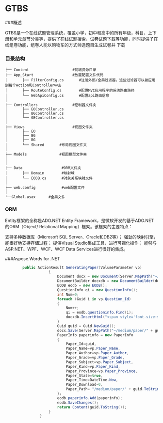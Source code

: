 # GTBS

###概述

GTBS是一个在线试题管理系统，覆盖小学，初中和高中的所有年级，科目，上下册和单元章节分类等，提供了在线试题搜索，试卷试题下载等功能，同时提供了在线组卷功能，组卷人能以购物车的方式帅选题目生成试卷并
下载

### 目录结构
    ├── Content                    #前端资源目录
    ├── App_Start                  #放置配置文件代码
    │       ├── FilterConfig.cs       #注册外部/全局过滤器，这些过滤器可以被应用到每个Action和Controller中去
    │       ├── RouteConfig.cs        #配置MVC应用程序的系统路由路径
    │       └── WebApiConfig.cs       #配置api路由信息
    │ 
    ├── Controllers                #控制器文件夹
    │       ├── EOController.cs
    │       ├── BGController.cs
    │       └── GEController.cs
    │
    ├── Views                      #视图文件夹 
    │       ├── EO
    │       ├── BG
    │       ├── BG
    │       └── Shared       #布局视图文件夹
    │   
    ├── Models               #视图模型文件夹
    │ 
    │ 
    ├── Data                  #ORM文件夹
    │       ├── Domain        #映射域                  
    │       └── EODB.cs       #对象关系映射文件
    │   
    ├── web.config            #web配置文件
    │ 
    └──Global.asax      #全局文件 
    
    
    
    
### ORM

Entity框架的全称是ADO.NET Entity Framework，是微软开发的基于ADO.NET的ORM（Object/ Relational Mapping）框架。该框架的主要特点： 

支持多种数据库（Microsoft SQL Server、Oracle和DB2等）；
强劲的映射引擎，能很好地支持存储过程；
提供Visual Studio集成工具，进行可视化操作；
能够与ASP.NET、WPF、WCF、WCF Data Services进行很好的集成。



###Aspose.Words for .NET

```C#
		public ActionResult GeneratingPaper(VolumeParameter vp)
			        {
			            Document docx = new Document(Server.MapPath("~/medium/template/template.docx"));
			            DocumentBuilder docxdb = new DocumentBuilder(docx);
			            EODB eodb = new EODB();
			            QuestionInfo qi = new QuestionInfo();
			            int Num=0;
			            foreach (Guid i in vp.Question_Id)
			            {
			                Num++;
			                qi = eodb.questioninfo.Find(i);
			                docxdb.InsertHtml("<span style='font-size:small;'>" +"<label>"+Num.ToString()+"、&nbsp;</label>"+ (string.IsNullOrEmpty(qi.Question_Title)?string.Empty : qi.Question_Title.Replace("src=\"", "src=\"http://localhost") + "<br/><br/></span>"));
			            }
			            Guid guid = Guid.NewGuid();
			            docx.Save(Server.MapPath("~/medium/paper/" + guid.ToString() + ".docx"));
			            PaperInfo paperinfo = new PaperInfo
			            {
			                Paper_Id=guid,
			                Paper_Name=vp.Paper_Name,
			                Paper_Author=vp.Paper_Author,
			                Paper_Grade=vp.Paper_Grade,
			                Paper_Subject=vp.Paper_Subject,
			                Paper_Kind=vp.Paper_Kind,
			                Paper_Province=vp.Paper_Province,
			                Paper_State=true,
			                Paper_Time=DateTime.Now,
			                Paper_Download=0,
			                Paper_Path= "/medium/paper/" + guid.ToString() + ".docx"
			            };
			            eodb.paperinfo.Add(paperinfo);
			            eodb.SaveChanges();
			            return Content(guid.ToString());
			        }
			    }
```

